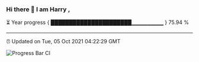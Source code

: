 ### Hi there 👋 I am Harry , 

⏳ Year progress { ██████████████████████▁▁▁▁▁▁▁▁ } 75.94 %

---

⏰ Updated on Tue, 05 Oct 2021 04:22:29 GMT

![Progress Bar CI](https://github.com/duykhang68/duykhang68/workflows/Progress%20Bar%20CI/badge.svg)
